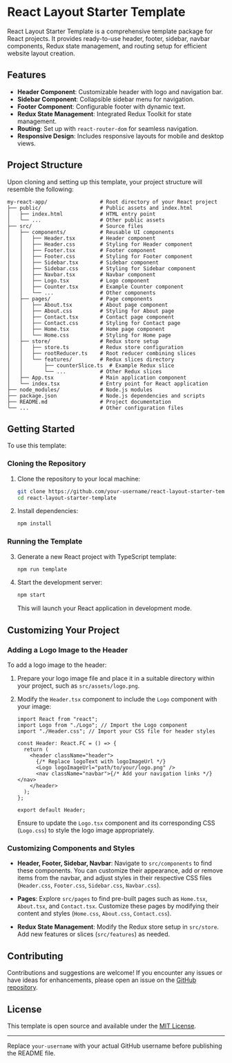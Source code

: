 # React Layout Starter Template

React Layout Starter Template is a comprehensive template package for React projects. It provides ready-to-use header, footer, sidebar, navbar components, Redux state management, and routing setup for efficient website layout creation.

## Features

- **Header Component**: Customizable header with logo and navigation bar.
- **Sidebar Component**: Collapsible sidebar menu for navigation.
- **Footer Component**: Configurable footer with dynamic text.
- **Redux State Management**: Integrated Redux Toolkit for state management.
- **Routing**: Set up with `react-router-dom` for seamless navigation.
- **Responsive Design**: Includes responsive layouts for mobile and desktop views.

## Project Structure

Upon cloning and setting up this template, your project structure will resemble the following:

```
my-react-app/                 # Root directory of your React project
├── public/                   # Public assets and index.html
│   ├── index.html            # HTML entry point
│   └── ...                   # Other public assets
├── src/                      # Source files
│   ├── components/           # Reusable UI components
│   │   ├── Header.tsx        # Header component
│   │   ├── Header.css        # Styling for Header component
│   │   ├── Footer.tsx        # Footer component
│   │   ├── Footer.css        # Styling for Footer component
│   │   ├── Sidebar.tsx       # Sidebar component
│   │   ├── Sidebar.css       # Styling for Sidebar component
│   │   ├── Navbar.tsx        # Navbar component
│   │   ├── Logo.tsx          # Logo component
│   │   ├── Counter.tsx       # Example Counter component
│   │   └── ...               # Other components
│   ├── pages/                # Page components
│   │   ├── About.tsx         # About page component
│   │   ├── About.css         # Styling for About page
│   │   ├── Contact.tsx       # Contact page component
│   │   ├── Contact.css       # Styling for Contact page
│   │   ├── Home.tsx          # Home page component
│   │   └── Home.css          # Styling for Home page
│   ├── store/                # Redux store setup
│   │   ├── store.ts          # Redux store configuration
│   │   ├── rootReducer.ts    # Root reducer combining slices
│   │   └── features/         # Redux slices directory
│   │       ├── counterSlice.ts  # Example Redux slice
│   │       └── ...           # Other Redux slices
│   ├── App.tsx               # Main application component
│   └── index.tsx             # Entry point for React application
├── node_modules/             # Node.js modules
├── package.json              # Node.js dependencies and scripts
├── README.md                 # Project documentation
└── ...                       # Other configuration files
```

## Getting Started

To use this template:

### Cloning the Repository

1. Clone the repository to your local machine:

   ```bash
   git clone https://github.com/your-username/react-layout-starter-template.git
   cd react-layout-starter-template
   ```

2. Install dependencies:

   ```bash
   npm install
   ```

### Running the Template

3. Generate a new React project with TypeScript template:

   ```bash
   npm run template
   ```

4. Start the development server:

   ```bash
   npm start
   ```

   This will launch your React application in development mode.

## Customizing Your Project

### Adding a Logo Image to the Header

To add a logo image to the header:

1. Prepare your logo image file and place it in a suitable directory within your project, such as `src/assets/logo.png`.

2. Modify the `Header.tsx` component to include the `Logo` component with your image:

   ```tsx
   import React from "react";
   import Logo from "./Logo"; // Import the Logo component
   import "./Header.css"; // Import your CSS file for header styles

   const Header: React.FC = () => {
     return (
       <header className="header">
         {/* Replace logoText with logoImageUrl */}
         <Logo logoImageUrl="path/to/your/logo.png" />
         <nav className="navbar">{/* Add your navigation links */}</nav>
       </header>
     );
   };

   export default Header;
   ```

   Ensure to update the `Logo.tsx` component and its corresponding CSS (`Logo.css`) to style the logo image appropriately.

### Customizing Components and Styles

- **Header, Footer, Sidebar, Navbar**: Navigate to `src/components` to find these components. You can customize their appearance, add or remove items from the navbar, and adjust styles in their respective CSS files (`Header.css`, `Footer.css`, `Sidebar.css`, `Navbar.css`).

- **Pages**: Explore `src/pages` to find pre-built pages such as `Home.tsx`, `About.tsx`, and `Contact.tsx`. Customize these pages by modifying their content and styles (`Home.css`, `About.css`, `Contact.css`).

- **Redux State Management**: Modify the Redux store setup in `src/store`. Add new features or slices (`src/features`) as needed.

## Contributing

Contributions and suggestions are welcome! If you encounter any issues or have ideas for enhancements, please open an issue on the [GitHub repository](https://github.com/mariusmonkam/react-layout-starter-template).

## License

This template is open source and available under the [MIT License](https://opensource.org/licenses/MIT).

---

Replace `your-username` with your actual GitHub username before publishing the README file.
